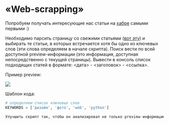 # «Web-scrapping»

Попробуем получать интересующие нас статьи на [хабре](https://habr.com) самыми первыми :)

Необходимо парсить страницу со свежими статьями ([вот эту](https://habr.com/ru/all/)) и выбирать те статьи, в которых встречается хотя бы одно из ключевых слов (эти слова определяем в начале скрипта). Поиск вести по всей доступной preview-информации (это информация, доступная непосредственно с текущей страницы).
Вывести в консоль список подходящих статей в формате: <дата> - <заголовок> - <ссылка>.

Пример preview:

![](preview.png)

Шаблон кода:

```python
# определяем список ключевых слов
KEYWORDS = ['дизайн', 'фото', 'web', 'python']

Улучшить скрипт так, чтобы он анализировал не только preview-информацию статьи, но и весь текст статьи целиком.
